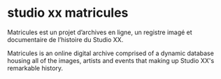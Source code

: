 # studio xx matricules 

Matricules est un projet d’archives en ligne, un registre imagé et documentaire de l’histoire du Studio XX.

Matricules is an online digital archive comprised of a dynamic database housing all of the images, artists and events that making up Studio XX's remarkable history.
